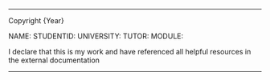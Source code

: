 ---------------------------
Copyright {Year}

NAME:
STUDENTID:
UNIVERSITY:
TUTOR:
MODULE:

I declare that this is my work and have referenced all helpful resources in the external documentation

---------------------------
